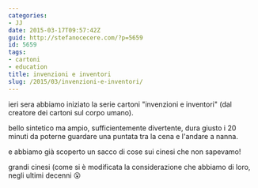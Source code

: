 ```yaml
---
categories:
- JJ
date: 2015-03-17T09:57:42Z
guid: http://stefanocecere.com/?p=5659
id: 5659
tags:
- cartoni
- education
title: invenzioni e inventori
slug: /2015/03/invenzioni-e-inventori/
---
```


ieri sera abbiamo iniziato la serie cartoni "invenzioni e inventori" (dal creatore dei cartoni sul corpo umano).
  
bello sintetico ma ampio, sufficientemente divertente, dura giusto i 20 minuti da poterne guardare una puntata tra la cena e l'andare a nanna.

e abbiamo già scoperto un sacco di cose sui cinesi che non sapevamo!
  
grandi cinesi (come si è modificata la considerazione che abbiamo di loro, negli ultimi decenni 😮

<div class="jetpack-video-wrapper">
</div>